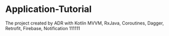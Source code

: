 # Application-Tutorial
The project created by ADR with
Kotlin MVVM, RxJava, Coroutines, Dagger, Retrofit, Firebase, Notification 111111